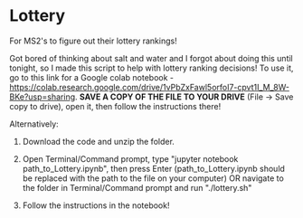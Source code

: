 # Lottery
For MS2's to figure out their lottery rankings!

Got bored of thinking about salt and water and I forgot about doing this until tonight, so I made this script to help with lottery ranking decisions! To use it, go to this link for a Google colab notebook - https://colab.research.google.com/drive/1vPbZxFawl5orfoI7-cpvt1I_M_8W-BKe?usp=sharing. <b>SAVE A COPY OF THE FILE TO YOUR DRIVE</b> (File -> Save copy to drive), open it, then follow the instructions there!

Alternatively:
1. Download the code and unzip the folder.

2. Open Terminal/Command prompt, type "jupyter notebook path_to_Lottery.ipynb", then press Enter (path_to_Lottery.ipynb should be replaced with the path to the file on your computer) OR navigate to the folder in Terminal/Command prompt and run "./lottery.sh"

3. Follow the instructions in the notebook!
